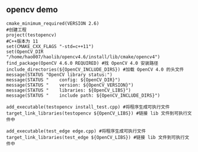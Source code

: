 <!--
 * @Author: zhanghao
 * @Date: 2022-08-31 09:56:34
 * @LastEditTime: 2022-08-31 09:56:34
 * @FilePath: /cmake-examples-Chinese/hao.md
 * @Description: CMakeLists.txt书写方式
-->
## opencv demo
```
cmake_minimum_required(VERSION 2.6)
#创建工程
project(testopencv)
#C++版本为 11
set(CMAKE_CXX_FLAGS "-std=c++11")
set(OpenCV_DIR "/home/hao007/haolib/opencv4.6/install/lib/cmake/opencv4")
find_package(OpenCV 4.6.0 REQUIRED) #找 OpenCV 4.0 安装路径
include_directories(${OpenCV_INCLUDE_DIRS}) #加载 OpenCV 4.0 的头文件
message(STATUS "OpenCV library status:")
message(STATUS "    config: ${OpenCV_DIR}")
message(STATUS "    version: ${OpenCV_VERSION}")
message(STATUS "    libraries: ${OpenCV_LIBS}")
message(STATUS "    include path: ${OpenCV_INCLUDE_DIRS}")

add_executable(testopencv install_test.cpp) #将程序生成可执行文件
target_link_libraries(testopencv ${OpenCV_LIBS}) #链接 lib 文件到可执行文件中

add_executable(test_edge edge.cpp) #将程序生成可执行文件
target_link_libraries(test_edge ${OpenCV_LIBS}) #链接 lib 文件到可执行文件中
```